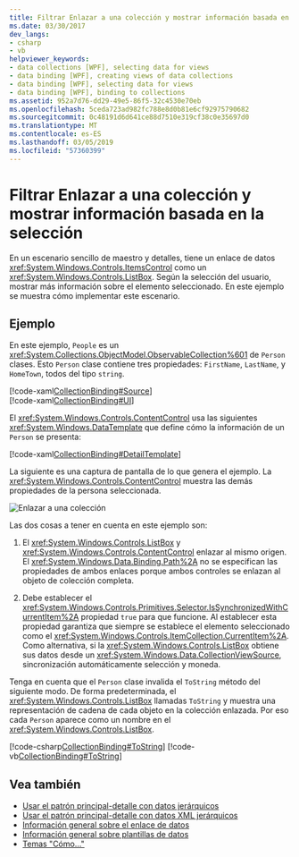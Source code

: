 ```yaml
---
title: Filtrar Enlazar a una colección y mostrar información basada en la selección
ms.date: 03/30/2017
dev_langs:
- csharp
- vb
helpviewer_keywords:
- data collections [WPF], selecting data for views
- data binding [WPF], creating views of data collections
- data binding [WPF], selecting data for views
- data binding [WPF], binding to collections
ms.assetid: 952a7d76-dd29-49e5-86f5-32c4530e70eb
ms.openlocfilehash: 5ceda723ad982fc788e8d0b81e6cf92975790682
ms.sourcegitcommit: 0c48191d6d641ce88d7510e319cf38c0e35697d0
ms.translationtype: MT
ms.contentlocale: es-ES
ms.lasthandoff: 03/05/2019
ms.locfileid: "57360399"
---
```

# <a name="how-to-bind-to-a-collection-and-display-information-based-on-selection"></a>Filtrar Enlazar a una colección y mostrar información basada en la selección
En un escenario sencillo de maestro y detalles, tiene un enlace de datos <xref:System.Windows.Controls.ItemsControl> como un <xref:System.Windows.Controls.ListBox>. Según la selección del usuario, mostrar más información sobre el elemento seleccionado. En este ejemplo se muestra cómo implementar este escenario.  
  
## <a name="example"></a>Ejemplo  
 En este ejemplo, `People` es un <xref:System.Collections.ObjectModel.ObservableCollection%601> de `Person` clases. Esto `Person` clase contiene tres propiedades: `FirstName`, `LastName`, y `HomeTown`, todos del tipo `string`.  
  
 [!code-xaml[CollectionBinding#Source](~/samples/snippets/csharp/VS_Snippets_Wpf/CollectionBinding/CSharp/Window1.xaml#source)]  
[!code-xaml[CollectionBinding#UI](~/samples/snippets/csharp/VS_Snippets_Wpf/CollectionBinding/CSharp/Window1.xaml#ui)]  
  
 El <xref:System.Windows.Controls.ContentControl> usa las siguientes <xref:System.Windows.DataTemplate> que define cómo la información de un `Person` se presenta:  
  
 [!code-xaml[CollectionBinding#DetailTemplate](~/samples/snippets/csharp/VS_Snippets_Wpf/CollectionBinding/CSharp/Window1.xaml#detailtemplate)]  
  
 La siguiente es una captura de pantalla de lo que genera el ejemplo. La <xref:System.Windows.Controls.ContentControl> muestra las demás propiedades de la persona seleccionada.  
  
 ![Enlazar a una colección](./media/databinding-collectionbindingsample.png "DataBinding_CollectionBindingSample")  
  
 Las dos cosas a tener en cuenta en este ejemplo son:  
  
1.  El <xref:System.Windows.Controls.ListBox> y <xref:System.Windows.Controls.ContentControl> enlazar al mismo origen. El <xref:System.Windows.Data.Binding.Path%2A> no se especifican las propiedades de ambos enlaces porque ambos controles se enlazan al objeto de colección completa.  
  
2.  Debe establecer el <xref:System.Windows.Controls.Primitives.Selector.IsSynchronizedWithCurrentItem%2A> propiedad `true` para que funcione. Al establecer esta propiedad garantiza que siempre se establece el elemento seleccionado como el <xref:System.Windows.Controls.ItemCollection.CurrentItem%2A>. Como alternativa, si la <xref:System.Windows.Controls.ListBox> obtiene sus datos desde un <xref:System.Windows.Data.CollectionViewSource>, sincronización automáticamente selección y moneda.  
  
 Tenga en cuenta que el `Person` clase invalida el `ToString` método del siguiente modo. De forma predeterminada, el <xref:System.Windows.Controls.ListBox> llamadas `ToString` y muestra una representación de cadena de cada objeto en la colección enlazada. Por eso cada `Person` aparece como un nombre en el <xref:System.Windows.Controls.ListBox>.  
  
 [!code-csharp[CollectionBinding#ToString](~/samples/snippets/csharp/VS_Snippets_Wpf/CollectionBinding/CSharp/Data.cs#tostring)]
 [!code-vb[CollectionBinding#ToString](~/samples/snippets/visualbasic/VS_Snippets_Wpf/CollectionBinding/VisualBasic/Person.vb#tostring)]  
  
## <a name="see-also"></a>Vea también
- [Usar el patrón principal-detalle con datos jerárquicos](how-to-use-the-master-detail-pattern-with-hierarchical-data.md)
- [Usar el patrón principal-detalle con datos XML jerárquicos](how-to-use-the-master-detail-pattern-with-hierarchical-xml-data.md)
- [Información general sobre el enlace de datos](data-binding-overview.md)
- [Información general sobre plantillas de datos](data-templating-overview.md)
- [Temas "Cómo..."](data-binding-how-to-topics.md)

